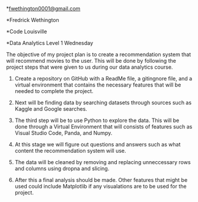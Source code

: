 *fwethington0001@gmail.com  

*Fredrick Wethington  

*Code Louisville  

*Data Analytics Level 1 Wednesday  


The objective of my project plan is to create a recommendation system that will recommend movies to the user.  This will be done by following the project steps that were given to us during our data analytics course.

1.  Create a repository on GitHub with a ReadMe file, a gitingnore file, and a virtual environment that contains the necessary features that will be needed to complete the project.

2.  Next will be finding data by searching datasets through sources such as Kaggle and Google searches.

3.  The third step will be to use Python to explore the data.  This will be done through a Virtual Environment that will consists of features such as Visual Studio Code, Panda, and Numpy.

4.  At this stage we will figure out questions and answers such as what content the recommendation system will use.

5.  The data will be cleaned by removing and replacing unneccessary rows and columns using dropna and slicing.

6.  After this a final analysis should be made.  Other features that might be used could include Matplotlib if any visualations are to be used for the project.  



